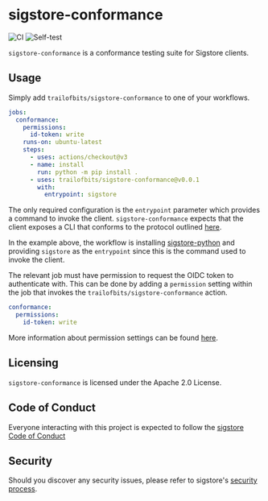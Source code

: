 sigstore-conformance
====================

<!--- @begin-badges@ --->
![CI](https://github.com/trailofbits/sigstore-conformance/workflows/CI/badge.svg)
![Self-test](https://github.com/trailofbits/sigstore-conformance/workflows/selftest/badge.svg)
<!--- @end-badges@ --->

`sigstore-conformance` is a conformance testing suite for Sigstore clients.

## Usage

Simply add `trailofbits/sigstore-conformance` to one of your workflows.

```yaml
jobs:
  conformance:
    permissions:
      id-token: write
    runs-on: ubuntu-latest
    steps:
      - uses: actions/checkout@v3
      - name: install
        run: python -m pip install .
      - uses: trailofbits/sigstore-conformance@v0.0.1
        with:
          entrypoint: sigstore
```

The only required configuration is the `entrypoint` parameter which provides a
command to invoke the client. `sigstore-conformance` expects that the client
exposes a CLI that conforms to the protocol outlined [here](docs/cli_protocol.md).

In the example above, the workflow is installing [sigstore-python](https://github.com/sigstore/sigstore-python)
and providing `sigstore` as the `entrypoint` since this is the command used to
invoke the client.

The relevant job must have permission to request the OIDC token to authenticate
with. This can be done by adding a `permission` setting within the job that
invokes the `trailofbits/sigstore-conformance` action.

```yaml
conformance:
  permissions:
    id-token: write
```

More information about permission settings can be found [here](https://docs.github.com/en/actions/deployment/security-hardening-your-deployments/about-security-hardening-with-openid-connect#adding-permissions-settings).

## Licensing

`sigstore-conformance` is licensed under the Apache 2.0 License.

## Code of Conduct

Everyone interacting with this project is expected to follow the
[sigstore Code of Conduct](https://github.com/sigstore/.github/blob/main/CODE_OF_CONDUCT.md)

## Security

Should you discover any security issues, please refer to sigstore's [security
process](https://github.com/sigstore/.github/blob/main/SECURITY.md).
